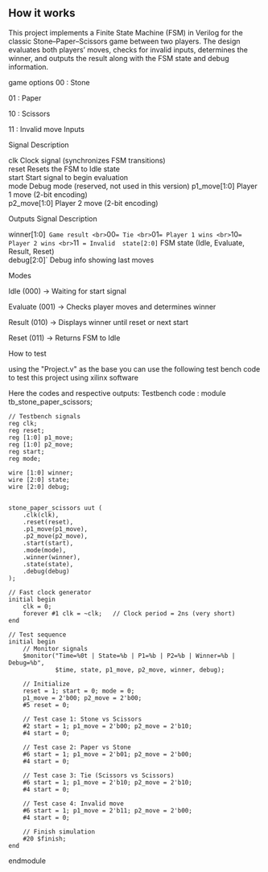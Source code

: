 <!---

This file is used to generate your project datasheet. Please fill in the information below and delete any unused
sections.

You can also include images in this folder and reference them in the markdown. Each image must be less than
512 kb in size, and the combined size of all images must be less than 1 MB.
-->

## How it works

This project implements a Finite State Machine (FSM) in Verilog for the classic Stone–Paper–Scissors game between two players.
The design evaluates both players’ moves, checks for invalid inputs, determines the winner, and outputs the result along with the FSM state and debug information.

game options
00 : Stone

01 : Paper

10 : Scissors

11 : Invalid move
 Inputs

 Signal          Description                                     

 clk           Clock signal (synchronizes FSM transitions)     
 reset         Resets the FSM to Idle state                    
 start         Start signal to begin evaluation                
 mode          Debug mode (reserved, not used in this version) 
 p1_move[1:0]  Player 1 move (2-bit encoding)                  
 p2_move[1:0]  Player 2 move (2-bit encoding) 
 
Outputs
Signal        Description                                                                                         

winner[1:0]`  Game result <br> `00` = Tie <br> `01` = Player 1 wins <br> `10` = Player 2 wins <br> `11` = Invalid 
state[2:0]`   FSM state (Idle, Evaluate, Result, Reset)                                                           
debug[2:0]`   Debug info showing last moves 

 Modes

Idle (000) → Waiting for start signal

Evaluate (001) → Checks player moves and determines winner

Result (010) → Displays winner until reset or next start

Reset (011) → Returns FSM to Idle


 How to test

using the "Project.v" as the base you can use the following test bench code to test this project using xilinx software 

Here the codes and respective outputs:
Testbench code :
module tb_stone_paper_scissors;

    // Testbench signals
    reg clk;
    reg reset;
    reg [1:0] p1_move;
    reg [1:0] p2_move;
    reg start;
    reg mode;  

    wire [1:0] winner;
    wire [2:0] state;
    wire [2:0] debug;

    
    stone_paper_scissors uut (
        .clk(clk),
        .reset(reset),
        .p1_move(p1_move),
        .p2_move(p2_move),
        .start(start),
        .mode(mode),
        .winner(winner),
        .state(state),
        .debug(debug)
    );

    // Fast clock generator
    initial begin
        clk = 0;
        forever #1 clk = ~clk;   // Clock period = 2ns (very short)
    end

    // Test sequence
    initial begin
        // Monitor signals
        $monitor("Time=%0t | State=%b | P1=%b | P2=%b | Winner=%b | Debug=%b",
                 $time, state, p1_move, p2_move, winner, debug);

        // Initialize
        reset = 1; start = 0; mode = 0;
        p1_move = 2'b00; p2_move = 2'b00;
        #5 reset = 0;

        // Test case 1: Stone vs Scissors
        #2 start = 1; p1_move = 2'b00; p2_move = 2'b10;  
        #4 start = 0;

        // Test case 2: Paper vs Stone
        #6 start = 1; p1_move = 2'b01; p2_move = 2'b00;  
        #4 start = 0;

        // Test case 3: Tie (Scissors vs Scissors)
        #6 start = 1; p1_move = 2'b10; p2_move = 2'b10;  
        #4 start = 0;

        // Test case 4: Invalid move
        #6 start = 1; p1_move = 2'b11; p2_move = 2'b00;  
        #4 start = 0;

        // Finish simulation
        #20 $finish;
    end

endmodule






